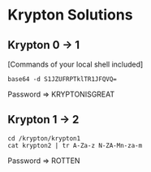 # Krypton Solutions

## Krypton 0 -> 1
[Commands of your local shell included]
```
base64 -d S1JZUFRPTklTR1JFQVQ=
```
Password => KRYPTONISGREAT

## Krypton 1 -> 2
```
cd /krypton/krypton1
cat krypton2 | tr A-Za-z N-ZA-Mn-za-m
```
Password => ROTTEN
